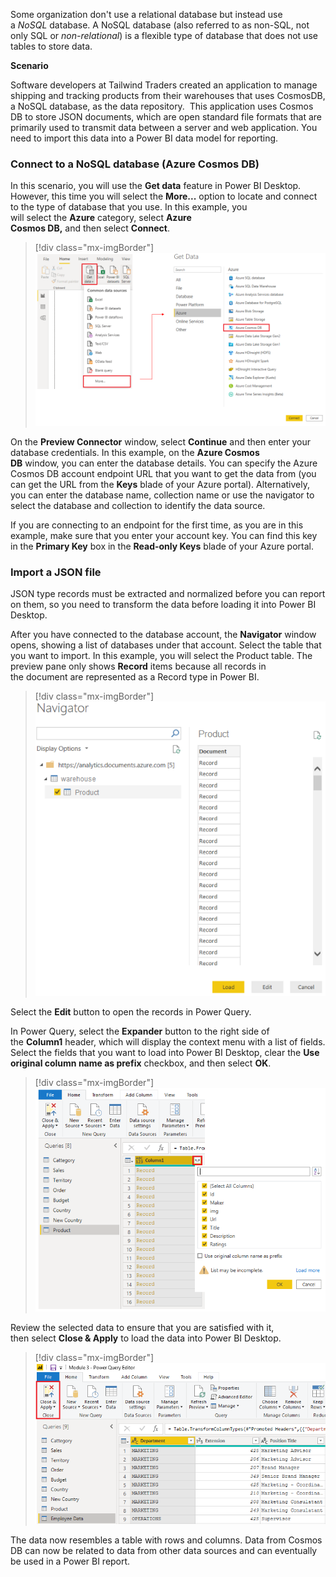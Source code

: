 Some organization don't use a relational database but instead use
a *NoSQL* database. A NoSQL database (also referred to as non-SQL, not
only SQL or *non-relational*) is a flexible type of database that does
not use tables to store data.  

**Scenario**

Software developers at Tailwind Traders created an application to manage
shipping and tracking products from their warehouses that uses CosmosDB,
a NoSQL database, as the data repository.  This application uses Cosmos
DB to store JSON documents, which are open standard file formats that
are primarily used to transmit data between a server and web
application. You need to import this data into a Power BI data model for
reporting.

### Connect to a NoSQL database (Azure Cosmos DB) 

In this scenario, you will use the **Get data** feature in Power BI
Desktop. However, this time you will select the **More...** option to
locate and connect to the type of database that you use. In this
example, you will select the **Azure** category, select **Azure
Cosmos DB,** and then select **Connect**. 

> [!div class="mx-imgBorder"]
> [![Get Data from Azure Cosmos DB option](../media/4-get-data-cosmos-ssm.png)](../media/4-get-data-cosmos-ssm.png#lightbox)

On the **Preview Connector** window, select **Continue** and then enter
your database credentials. In this example, on the **Azure Cosmos
DB** window, you can enter the database details. You can specify the
Azure Cosmos DB account endpoint URL that you want to get the data
from (you can get the URL from the **Keys** blade of your Azure portal).
Alternatively, you can enter the database name, collection name or use
the navigator to select the database and collection to identify the data
source.

If you are connecting to an endpoint for the first time, as you are in
this example, make sure that you enter your account key. You can find
this key in the **Primary Key** box in the **Read-only Keys** blade of
your Azure portal.

### Import a JSON file 

JSON type records must be extracted and normalized before you can report
on them, so you need to transform the data before loading it into Power
BI Desktop. 

After you have connected to the database account,
the **Navigator** window opens, showing a list of databases under that
account. Select the table that you want to import. In this example, you
will select the Product table. The preview pane only shows **Record**
items because all records in the document are represented as a Record
type in Power BI. 

> [!div class="mx-imgBorder"]
> [![Navigator window with list of available records](../media/4-cosmos-navigator-ss.png)](../media/4-cosmos-navigator-ss.png#lightbox)

Select the **Edit** button to open the records in Power Query.  

In Power Query, select the **Expander** button to the right side of
the **Column1** header, which will display the context menu with a list
of fields. Select the fields that you want to load into Power BI
Desktop, clear the **Use original column name as prefix** checkbox, and
then select **OK**. 

> [!div class="mx-imgBorder"]
> [![Expand records function](../media/4-expand-record-ssm.png)](../media/4-expand-record-ssm.png#lightbox)

Review the selected data to ensure that you are satisfied with it,
then select **Close & Apply** to load the data into Power BI Desktop. 

> [!div class="mx-imgBorder"]
> [![Close and Apply step in Power Query](../media/4-cosmos-results-ssm.png)](../media/4-cosmos-results-ssm.png#lightbox)

The data now resembles a table with rows and columns. Data from Cosmos
DB can now be related to data from other data sources and can eventually
be used in a Power BI report. 
